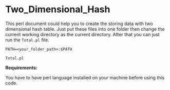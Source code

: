 # Two_Dimensional_Hash

This perl document could help you to create the storing data with two dimensional hash table. Just put these files into one folder then change the current working directory as the current directory. After that you can just run the `Total.pl` file.

`PATH=<your_folder_path>:$PATH`

`Total.pl`

**Requirements:**

You have to have perl language installed on your machine before using this code.
